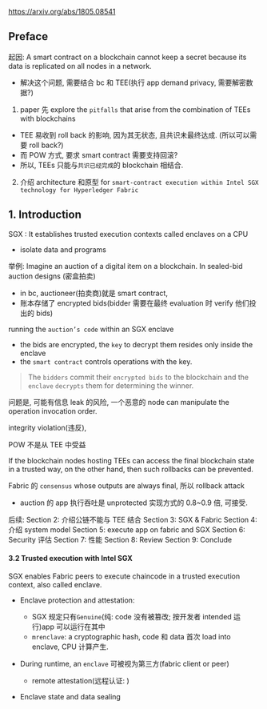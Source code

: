 https://arxiv.org/abs/1805.08541

## Preface

起因: A smart contract on a blockchain cannot keep a secret because its data is replicated on all nodes in a network.

* 解决这个问题, 需要结合 bc 和 TEE(执行 app demand privacy, 需要解密数据?)

1.  paper 先 explore the `pitfalls` that arise from the combination of TEEs with blockchains

* TEE 易收到 roll back 的影响, 因为其无状态, 且共识未最终达成. (所以可以需要 roll back?)
* 而 POW 方式, 要求 smart contract 需要支持回滚?
* 所以, TEEs 只能与`共识已经完成`的 blockchain 相结合.

2.  介绍 architecture 和原型 for `smart-contract execution within Intel SGX technology for Hyperledger Fabric`

## 1. Introduction

SGX : It establishes trusted execution contexts called enclaves on a CPU

* isolate data and programs

举例: Imagine an auction of a digital item on a blockchain. In sealed-bid auction designs (密盒拍卖)

* in bc, auctioneer(拍卖商)就是 smart contract,
* 账本存储了 encrypted bids(bidder 需要在最终 evaluation 时 verify 他们投出的 bids)

running the `auction’s code` within an SGX enclave

* the bids are encrypted, the `key` to decrypt them resides only inside the enclave
* the `smart contract` controls operations with the key.

> The `bidders` commit their `encrypted bids` to the blockchain and the `enclave` `decrypts` them for determining the winner.

问题是, 可能有信息 leak 的风险, 一个恶意的 node can manipulate the operation invocation order.

integrity violation(违反),

POW 不是从 TEE 中受益

If the blockchain nodes hosting TEEs can access the final blockchain state in a trusted way, on the other hand, then such rollbacks can be prevented.

Fabric 的 `consensus` whose outputs are always final, 所以 rollback attack

* auction 的 app 执行吞吐是 unprotected 实现方式的 0.8~0.9 倍, 可接受.

后续:
Section 2: 介绍公链不能与 TEE 结合
Section 3: SGX & Fabric
Section 4: 介绍 system model
Section 5: execute app on fabric and SGX
Section 6: Security 评估
Section 7: 性能
Section 8: Review
Section 9: Conclude

#### 3.2 Trusted execution with Intel SGX

SGX enables Fabric peers to execute chaincode in a trusted execution context, also called enclave.

* Enclave protection and attestation:

  * SGX 规定只有`Genuine`(纯: code 没有被篡改; 按开发者 intended 运行)app 可以运行在其中
  * `mrenclave`: a cryptographic hash, code 和 data 首次 load into enclave, CPU 计算产生.

* During runtime, an `enclave` 可被视为第三方(fabric client or peer)

  * remote attestation(远程认证: )

* Enclave state and data sealing
